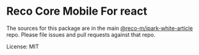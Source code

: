 # Reco Core Mobile For react

The sources for this package are in the main [@reco-m/ipark-white-article](http://192.168.1.247/summary/framework%2FRECO8.Mobile.git) repo. Please file issues and pull requests against that repo.

License: MIT
